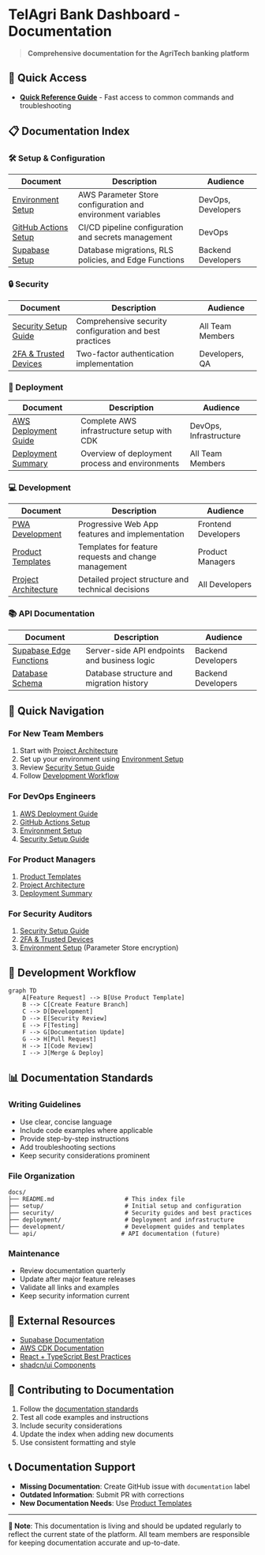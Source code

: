 # TelAgri Bank Dashboard - Documentation

> **Comprehensive documentation for the AgriTech banking platform**

## 🚀 Quick Access

- [**Quick Reference Guide**](QUICK_REFERENCE.md) - Fast access to common commands and troubleshooting

## 📋 Documentation Index

### 🛠️ Setup & Configuration

| Document | Description | Audience |
|----------|-------------|----------|
| [Environment Setup](setup/environment.md) | AWS Parameter Store configuration and environment variables | DevOps, Developers |
| [GitHub Actions Setup](setup/github.md) | CI/CD pipeline configuration and secrets management | DevOps |
| [Supabase Setup](setup/supabase.md) | Database migrations, RLS policies, and Edge Functions | Backend Developers |

### 🔒 Security

| Document | Description | Audience |
|----------|-------------|----------|
| [Security Setup Guide](security/setup.md) | Comprehensive security configuration and best practices | All Team Members |
| [2FA & Trusted Devices](security/2fa-trusted-devices.md) | Two-factor authentication implementation | Developers, QA |

### 🚀 Deployment

| Document | Description | Audience |
|----------|-------------|----------|
| [AWS Deployment Guide](deployment/aws.md) | Complete AWS infrastructure setup with CDK | DevOps, Infrastructure |
| [Deployment Summary](deployment/summary.md) | Overview of deployment process and environments | All Team Members |

### 💻 Development

| Document | Description | Audience |
|----------|-------------|----------|
| [PWA Development](development/pwa.md) | Progressive Web App features and implementation | Frontend Developers |
| [Product Templates](development/product-templates.md) | Templates for feature requests and change management | Product Managers |
| [Project Architecture](development/project-prompt.md) | Detailed project structure and technical decisions | All Developers |

### 📚 API Documentation

| Document | Description | Audience |
|----------|-------------|----------|
| [Supabase Edge Functions](../supabase/functions/) | Server-side API endpoints and business logic | Backend Developers |
| [Database Schema](../supabase/migrations/) | Database structure and migration history | Backend Developers |

## 🎯 Quick Navigation

### For New Team Members
1. Start with [Project Architecture](development/project-prompt.md)
2. Set up your environment using [Environment Setup](setup/environment.md)
3. Review [Security Setup Guide](security/setup.md)
4. Follow [Development Workflow](#development-workflow)

### For DevOps Engineers
1. [AWS Deployment Guide](deployment/aws.md)
2. [GitHub Actions Setup](setup/github.md)
3. [Environment Setup](setup/environment.md)
4. [Security Setup Guide](security/setup.md)

### For Product Managers
1. [Product Templates](development/product-templates.md)
2. [Project Architecture](development/project-prompt.md)
3. [Deployment Summary](deployment/summary.md)

### For Security Auditors
1. [Security Setup Guide](security/setup.md)
2. [2FA & Trusted Devices](security/2fa-trusted-devices.md)
3. [Environment Setup](setup/environment.md) (Parameter Store encryption)

## 🔄 Development Workflow

```mermaid
graph TD
    A[Feature Request] --> B[Use Product Template]
    B --> C[Create Feature Branch]
    C --> D[Development]
    D --> E[Security Review]
    E --> F[Testing]
    F --> G[Documentation Update]
    G --> H[Pull Request]
    H --> I[Code Review]
    I --> J[Merge & Deploy]
```

## 📊 Documentation Standards

### Writing Guidelines
- Use clear, concise language
- Include code examples where applicable
- Provide step-by-step instructions
- Add troubleshooting sections
- Keep security considerations prominent

### File Organization
```
docs/
├── README.md                    # This index file
├── setup/                       # Initial setup and configuration
├── security/                    # Security guides and best practices
├── deployment/                  # Deployment and infrastructure
├── development/                 # Development guides and templates
└── api/                        # API documentation (future)
```

### Maintenance
- Review documentation quarterly
- Update after major feature releases
- Validate all links and examples
- Keep security information current

## 🔗 External Resources

- [Supabase Documentation](https://supabase.com/docs)
- [AWS CDK Documentation](https://docs.aws.amazon.com/cdk/)
- [React + TypeScript Best Practices](https://react-typescript-cheatsheet.netlify.app/)
- [shadcn/ui Components](https://ui.shadcn.com/)

## 🤝 Contributing to Documentation

1. Follow the [documentation standards](#documentation-standards)
2. Test all code examples and instructions
3. Include security considerations
4. Update the index when adding new documents
5. Use consistent formatting and style

## 📞 Documentation Support

- **Missing Documentation**: Create GitHub issue with `documentation` label
- **Outdated Information**: Submit PR with corrections
- **New Documentation Needs**: Use [Product Templates](development/product-templates.md)

---

**📝 Note**: This documentation is living and should be updated regularly to reflect the current state of the platform. All team members are responsible for keeping documentation accurate and up-to-date.
